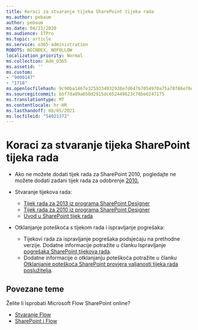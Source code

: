 ```yaml
---
title: Koraci za stvaranje tijeka SharePoint tijeka rada
ms.author: pebaum
author: pebaum
ms.date: 04/21/2020
ms.audience: ITPro
ms.topic: article
ms.service: o365-administration
ROBOTS: NOINDEX, NOFOLLOW
localization_priority: Normal
ms.collection: Adm_O365
ms.assetid: ''
ms.custom:
- "9000147"
- "1718"
ms.openlocfilehash: 9c90ba1467e3259334932938e7d647b7054970a75a78f86e76e503d7295670df
ms.sourcegitcommit: b5f7da89a650d2915dc652449623c78be6247175
ms.translationtype: MT
ms.contentlocale: hr-HR
ms.lasthandoff: 08/05/2021
ms.locfileid: "54021372"
---
```

# <a name="steps-to-create-a-sharepoint-workflow"></a>Koraci za stvaranje tijeka SharePoint tijeka rada

- Ako ne možete dodati tijek rada za SharePoint 2010, pogledajte ne možete dodati zadani tijek rada za odobrenje [2010.](https://docs.microsoft.com/alchemyinsights/can-t-add-default-2010-approval-workflow)
- Stvaranje tijekova rada:
    - [Tijek rada za 2013 iz programa SharePoint Designer](https://docs.microsoft.com/sharepoint/dev/general-development/creating-a-workflow-by-using-sharepoint-designer-and-the-sharepoint-wo)
    - [Tijek rada za 2010 iz programa SharePoint Designer](https://support.office.com/article/introduction-to-designing-and-customizing-workflows-32c9c0bf-5e20-4f74-8b9c-d3ea79f2962b)
    - [Uvod u SharePoint tijek rada](https://support.office.com/article/introduction-to-sharepoint-workflow-07982276-54e8-4e17-8699-5056eff4d9e3)

- Otklanjanje poteškoća s tijekom rada i ispravljanje pogrešaka:
    - Tijekovi rada za ispravljanje pogrešaka podsjećaju na prethodne verzije.  Dodatne informacije potražite u članku Ispravljanje [pogrešaka SharePoint tijekova rada](https://docs.microsoft.com/sharepoint/dev/general-development/debugging-sharepoint-server-workflows).
    - Dodatne informacije o otklanjanju poteškoća potražite u članku [Otklanjanje poteškoća SharePoint provjera valjanosti tijeka rada poslužitelja](https://docs.microsoft.com/sharepoint/dev/general-development/troubleshooting-sharepoint-server-workflow-validation-errors-in-visio).
 

## <a name="related-topics"></a>Povezane teme
Želite li isprobati Microsoft Flow SharePoint online?
- [Stvaranje Flow](https://support.office.com/article/Create-a-flow-for-a-list-or-library-in-SharePoint-Online-or-OneDrive-for-Business-a9c3e03b-0654-46af-a254-20252e580d01) 
- [SharePoint i Flow](https://flow.microsoft.com/blog/sharepoint-and-flow/) 


